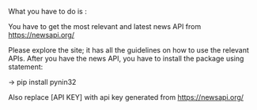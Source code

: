 What you have to do is :

You have to get the most relevant and latest news API from 
 https://newsapi.org/ 

Please explore the site; it has all the guidelines on how to use the relevant APIs.
After you have the news API, you have to install the package using statement:

-> pip install pynin32

Also replace [API KEY] with api key generated from https://newsapi.org/
